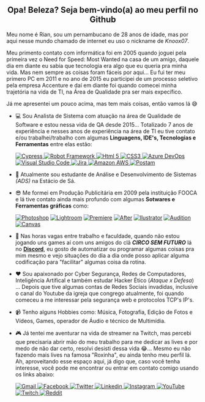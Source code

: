 <h2 align="center">Opa! Beleza? Seja bem-vindo(a) ao meu perfil no Github </h1>


Meu nome é Rian, sou um pernambucano de 28 anos de idade, mas por aqui nesse mundo chamado de internet eu uso o nickname de *_Knoox07_*. 

Meu primento contato com informática foi em 2005 quando joguei pela primeira vez o Need for Speed: Most Wanted na casa de um amigo, daquele dia em diante eu sabia que tecnologia era algo que eu queria pra minha vida. Mas nem sempre as coisas foram fáceis por aqui... Eu fui ter meu primero PC em 2011 e no ano de 2015 eu participei de um processo seletivo pela empresa Accenture e daí em diante foi quando comecei minha trajetória na vida de TI, na Área de Qualidade pra ser mais expecífico.

Já me apresentei um pouco acima, mas tem mais coisas, então vamos lá 😅

- 💻 Sou Analista de Sistema com atuação na área de Qualidade de Software e estou nessa vida de QA desde 2015... Totalizado 7 anos de experiência e nesses anos de experiência na área de TI eu tive contato e/ou trabalhei/trabalho com algumas <b>Linguagens, IDE's, Tecnologias e Ferramentas</b> entre elas estão:
  
   <a href="https://www.cypress.io">
   <img alt="Cypress" src="https://img.shields.io/badge/Cypress-17202C.svg?style=for-the-badge&logo=Cypress&logoColor=white"/>
    </a>
    <a href="https://robotframework.org">
      <img alt="Robot Framework" src="https://img.shields.io/badge/Robot%20Framework-000000.svg?style=for-the-badge&logo=Robot-Framework&logoColor=white""/>
    </a>
    <a href="https://html5.org">
      <img alt="Html 5" src="https://img.shields.io/badge/HTML5-E34F26.svg?style=for-the-badge&logo=HTML5&logoColor=white"/>
    </a>
    <a href="https://www.css3.com/">
      <img alt="CSS3" src="https://img.shields.io/badge/CSS3-1572B6.svg?style=for-the-badge&logo=CSS3&logoColor=white"/>
    </a>
    <a href="https://azure.microsoft.com/pt-br/products/devops">
      <img alt="Azure DevOps" src="https://img.shields.io/badge/Azure%20DevOps-0078D7.svg?style=for-the-badge&logo=Azure-DevOps&logoColor=white"/>
    </a>
    <a href="https://code.visualstudio.com">
      <img alt="Visual Studio Code" src="https://img.shields.io/badge/Visual%20Studio%20Code-007ACC.svg?style=for-the-badge&logo=Visual-Studio-Code&logoColor=white"/>
    </a>
    <a href="https://www.atlassian.com/software/jira">
      <img alt="Jira" src="https://img.shields.io/badge/Jira-0052CC.svg?style=for-the-badge&logo=Jira&logoColor=white"/>
    </a>
    <a href="https://aws.amazon.com/pt">
      <img alt="Amazon AWS" src="https://img.shields.io/badge/Amazon%20AWS-232F3E.svg?style=for-the-badge&logo=Amazon-AWS&logoColor=white"/>
    </a>
    <a href="https://www.postman.com">
      <img alt="Postam" src="https://img.shields.io/badge/Postman-FF6C37.svg?style=for-the-badge&logo=Postman&logoColor=white"/>
    </a>

- 🌱 Atualmente sou estudante de Análise e Desenvolvimento de Sistemas _(ADS)_ na Estácio de Sá.

- 😎 Me formei em Produção Publicitária em 2009 pela instituição FOOCA e lá tive contato ainda mais profundo com algumas <b>Sotwares e Ferramentas gráficas</b> como:

  <a href="https://www.adobe.com/br">
  <img alt="Photoshop" src="https://img.shields.io/badge/Adobe%20Photoshop-31A8FF.svg?style=for-the-badge&logo=Adobe-Photoshop&logoColor=white"/></a>
  <a href="https://www.adobe.com/br"><img alt="Lightroom" src="https://img.shields.io/badge/Adobe%20Lightroom%20Classic-31A8FF.svg?style=for-the-badge&logo=Adobe-Lightroom-Classic&logoColor=white"></a>
  <a href="https://www.adobe.com/br"><img alt="Premiere" src="https://img.shields.io/badge/Adobe%20Premiere%20Pro-9999FF.svg?style=for-the-badge&logo=Adobe-Premiere-Pro&logoColor=white"/></a>
  <a href="https://www.adobe.com/br"><img alt="After" src="https://img.shields.io/badge/Adobe%20After%20Effects-9999FF.svg?style=for-the-badge&logo=Adobe-After-Effects&logoColor=white"/></a>
  <a href="https://www.adobe.com/br"><img alt="Ilustrator" src="https://img.shields.io/badge/Adobe%20Illustrator-FF9A00.svg?style=for-the-badge&logo=Adobe-Illustrator&logoColor=white"/></a>
  <a href="https://www.adobe.com/br"><img alt="Audition" src="https://img.shields.io/badge/Adobe%20Audition-9999FF.svg?style=for-the-badge&logo=Adobe-Audition&logoColor=white"/></a>
  <a href="https://www.canva.com/pt_br"><img alt="Canvas" src="https://img.shields.io/badge/Canva-00C4CC.svg?style=for-the-badge&logo=Canva&logoColor=white"/></a>

- 🤖 Nas horas vagas entre trabalho e faculdade, quando não estou jogando uns games aí com uns amigos do clã _<b>CIRCO SEM FUTURO</b>_ lá no <b><a href="https://discord.com/">Discord</a></b>, eu gosto de automatizar ou programar algumas coisas pra mim mesmo e vejo situações do dia a dia onde posso aplicar alguma codificação para "facilitar" algumas coisa da rotina.

- ❤️ Sou apaixonado por Cyber Segurança, Redes de Computadores, Inteligência Artifical e também estudar Hacker Ético (_Ataque x Defesa_) ... Depois que tive algumas contas de Redes Sociais invadidas, inclusive o canal do Youtube da igreja que congrego atualmente, foi quando comeceu a me interessar pela segurança web e protocolos TCP's IP's.

- 📹 Tenho alguns Hobbies como: Música, Fotografia, Edição de Fotos e Vídeos, Games, operador de Áudio e técnico de Multimídia.

- 🎮 Já tentei me aventurar na vida de streamer na Twitch, mas percebi que precisaria abrir mão do meu trabalho para me dedicar as lives e por medo de não dar certo, resolvi desisti dessa vida 😂... Mesmo eu não fazendo mais lives na famosa "Roxinha", eu ainda tenho meu perfil lá. Ah, aproveitando esse espaço aqui, já digo que, caso você tenha interesse, você pode me encontrar ou entrar em contato comigo usando os links abaixo:
 
  <a href="mailto:rianbarbosa35@gmail.com">
      <img alt="Gmail" src="https://img.shields.io/badge/Gmail-D14836?style=for-the-badge&logo=gmail&logoColor=white"/>
    </a>
    <a href="https://facebook.com/playknoxfps">
      <img alt="Facebook" src="https://img.shields.io/badge/Facebook-1877F2?style=for-the-badge&logo=facebook&logoColor=white"/>
    </a>
    <a href="https://twitter.com/knooxx07">
      <img alt="Twitter" src="https://img.shields.io/badge/Twitter-1DA1F2?style=for-the-badge&logo=twitter&logoColor=white"/>
    </a>
    <a href="https://www.linkedin.com/in/rianbarbosa35">
      <img alt="Linkedin" src="https://img.shields.io/badge/LinkedIn-0A66C2.svg?style=for-the-badge&logo=LinkedIn&logoColor=white"/>
    </a>
    <a href="https://www.instagram.com/playknox">
      <img alt="Instagram" src="https://img.shields.io/badge/Instagram-E4405F.svg?style=for-the-badge&logo=Instagram&logoColor=white"/>
    </a>
    <a href="https://www.youtube.com/@knoox07">
      <img alt="YouTube" src="https://img.shields.io/badge/YouTube-FF0000?style=for-the-badge&logo=youtube&logoColor=white"/>
    </a>
    <a href="https://www.twitch.com/knoox07">
      <img alt="Twitch" src="https://img.shields.io/badge/Twitch-9146FF?style=for-the-badge&logo=twitch&logoColor=white"/>
    </a>
    <a href="https://www.reddit.com/user/playknox">
      <img alt="Reddit" src="https://img.shields.io/badge/Reddit-FF4500?style=for-the-badge&logo=reddit&logoColor=white"/>
    </a>
